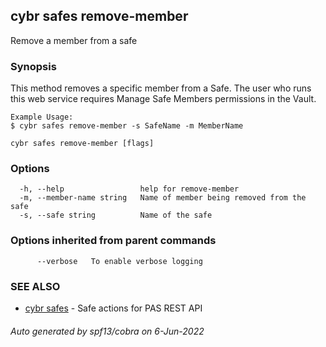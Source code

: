 ## cybr safes remove-member

Remove a member from a safe

### Synopsis

This method removes a specific member from a Safe.
	The user who runs this web service requires Manage Safe Members permissions in the Vault.
	
	Example Usage:
	$ cybr safes remove-member -s SafeName -m MemberName

```
cybr safes remove-member [flags]
```

### Options

```
  -h, --help                 help for remove-member
  -m, --member-name string   Name of member being removed from the safe
  -s, --safe string          Name of the safe
```

### Options inherited from parent commands

```
      --verbose   To enable verbose logging
```

### SEE ALSO

* [cybr safes](cybr_safes.md)	 - Safe actions for PAS REST API

###### Auto generated by spf13/cobra on 6-Jun-2022
